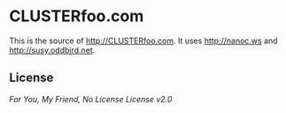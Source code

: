 # CLUSTERfoo.com

This is the source of <http://CLUSTERfoo.com>. It uses <http://nanoc.ws> and
<http://susy.oddbird.net>.

## License

*For You, My Friend, No License License v2.0*
